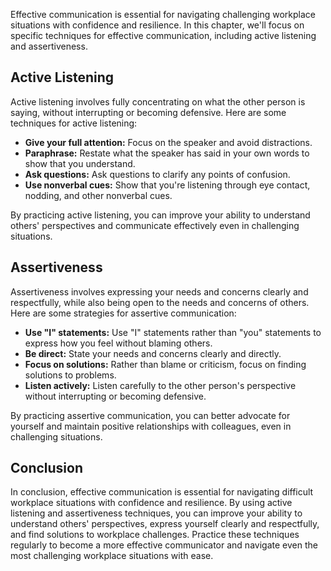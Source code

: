 
Effective communication is essential for navigating challenging workplace situations with confidence and resilience. In this chapter, we'll focus on specific techniques for effective communication, including active listening and assertiveness.

Active Listening
----------------

Active listening involves fully concentrating on what the other person is saying, without interrupting or becoming defensive. Here are some techniques for active listening:

* **Give your full attention:** Focus on the speaker and avoid distractions.
* **Paraphrase:** Restate what the speaker has said in your own words to show that you understand.
* **Ask questions:** Ask questions to clarify any points of confusion.
* **Use nonverbal cues:** Show that you're listening through eye contact, nodding, and other nonverbal cues.

By practicing active listening, you can improve your ability to understand others' perspectives and communicate effectively even in challenging situations.

Assertiveness
-------------

Assertiveness involves expressing your needs and concerns clearly and respectfully, while also being open to the needs and concerns of others. Here are some strategies for assertive communication:

* **Use "I" statements:** Use "I" statements rather than "you" statements to express how you feel without blaming others.
* **Be direct:** State your needs and concerns clearly and directly.
* **Focus on solutions:** Rather than blame or criticism, focus on finding solutions to problems.
* **Listen actively:** Listen carefully to the other person's perspective without interrupting or becoming defensive.

By practicing assertive communication, you can better advocate for yourself and maintain positive relationships with colleagues, even in challenging situations.

Conclusion
----------

In conclusion, effective communication is essential for navigating difficult workplace situations with confidence and resilience. By using active listening and assertiveness techniques, you can improve your ability to understand others' perspectives, express yourself clearly and respectfully, and find solutions to workplace challenges. Practice these techniques regularly to become a more effective communicator and navigate even the most challenging workplace situations with ease.
